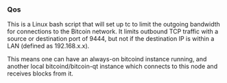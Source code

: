 ### Qos ###

This is a Linux bash script that will set up tc to limit the outgoing bandwidth for connections to the Bitcoin network. It limits outbound TCP traffic with a source or destination port of 9444, but not if the destination IP is within a LAN (defined as 192.168.x.x).

This means one can have an always-on bitcoind instance running, and another local bitcoind/bitcoin-qt instance which connects to this node and receives blocks from it.
